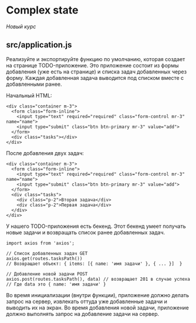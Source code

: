 # Complex state
*Новый курс*

## src/application.js

Реализуйте и экспортируйте функцию по умолчанию, которая создает на странице TODO-приложение. Это приложение состоит из формы добавления (уже есть на странице) и списка задач добавленных через форму. Каждая добавленная задача выводится под списком вместе с добавленными ранее.

Начальный HTML:
```
<div class="container m-3">
  <form class="form-inline">
    <input type="text" required="required" class="form-control mr-3" name="name">
    <input type="submit" class="btn btn-primary mr-3" value="add">
  </form>
  <div class="tasks"></div>
</div>
```
После добавления двух задач:
```
<div class="container m-3">
  <form class="form-inline">
    <input type="text" required="required" class="form-control mr-3" name="name">
    <input type="submit" class="btn btn-primary mr-3" value="add">
  </form>
  <div class="tasks">
    <div class="p-2">Вторая задача</div>
    <div class="p-2">Первая задача</div>
  </div>
</div>
```
У нашего TODO-приложения есть бекенд. Этот бекенд умеет получать новые задачи и возвращать список ранее добавленных задач.

```
import axios from 'axios';
 
// Список добавленных задач GET
axios.get(routes.tasksPath())
// Возвращает объект: { items: [{ name: 'имя задачи' }, { ... }]  }
 
// Добавление новой задачи POST
axios.post(routes.tasksPath(), data) // возвращает 201 в случае успеха
// Где data это { name: 'имя задачи' }
```

Во время инициализации (внутри функции), приложение должно делать запрос на сервер, извлекать оттуда уже добавленные задачи и выводить их на экран. Во время добавления новой задачи, приложение должно выполнять запрос на добавление задачи на сервер.
